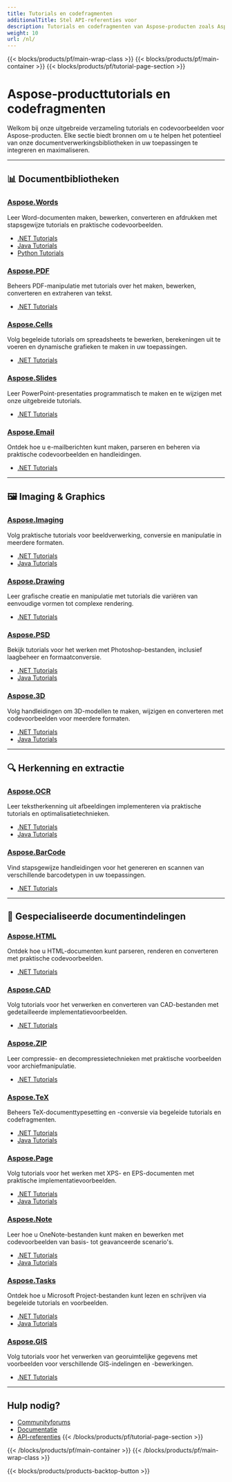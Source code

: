 ```yaml
---
title: Tutorials en codefragmenten
additionalTitle: Stel API-referenties voor
description: Tutorials en codefragmenten van Aspose-producten zoals Aspose.Words, Aspose.Cells, Aspose.PDF en andere producten. Het bevat basis- en geavanceerde tutorials over het gebruik van Aspose-producten.
weight: 10
url: /nl/
---
```


{{< blocks/products/pf/main-wrap-class >}}
{{< blocks/products/pf/main-container >}}
{{< blocks/products/pf/tutorial-page-section >}}

# Aspose-producttutorials en codefragmenten

Welkom bij onze uitgebreide verzameling tutorials en codevoorbeelden voor Aspose-producten. Elke sectie biedt bronnen om u te helpen het potentieel van onze documentverwerkingsbibliotheken in uw toepassingen te integreren en maximaliseren.

---

## 📊 Documentbibliotheken

### [Aspose.Words](./words/)
Leer Word-documenten maken, bewerken, converteren en afdrukken met stapsgewijze tutorials en praktische codevoorbeelden.
- [.NET Tutorials](./words/net/)
- [Java Tutorials](./words/java/)
- [Python Tutorials](./words/python-net/)

### [Aspose.PDF](./pdf/)
Beheers PDF-manipulatie met tutorials over het maken, bewerken, converteren en extraheren van tekst.
- [.NET Tutorials](./pdf/net/)

### [Aspose.Cells](./cells/)
Volg begeleide tutorials om spreadsheets te bewerken, berekeningen uit te voeren en dynamische grafieken te maken in uw toepassingen.
- [.NET Tutorials](./cells/net/)

### [Aspose.Slides](./slides/)
Leer PowerPoint-presentaties programmatisch te maken en te wijzigen met onze uitgebreide tutorials.
- [.NET Tutorials](./slides/net/)

### [Aspose.Email](./email/)
Ontdek hoe u e-mailberichten kunt maken, parseren en beheren via praktische codevoorbeelden en handleidingen.
- [.NET Tutorials](./email/net/)

---

## 🖼️ Imaging & Graphics

### [Aspose.Imaging](./imaging/)
Volg praktische tutorials voor beeldverwerking, conversie en manipulatie in meerdere formaten.
- [.NET Tutorials](./imaging/net/)
- [Java Tutorials](./imaging/java/)

### [Aspose.Drawing](./drawing/)
Leer grafische creatie en manipulatie met tutorials die variëren van eenvoudige vormen tot complexe rendering.
- [.NET Tutorials](./drawing/net/)

### [Aspose.PSD](./psd/)
Bekijk tutorials voor het werken met Photoshop-bestanden, inclusief laagbeheer en formaatconversie.
- [.NET Tutorials](./psd/net/)
- [Java Tutorials](./psd/java/)

### [Aspose.3D](./3d/)
Volg handleidingen om 3D-modellen te maken, wijzigen en converteren met codevoorbeelden voor meerdere formaten.
- [.NET Tutorials](./3d/net/)
- [Java Tutorials](./3d/java/)

---

## 🔍 Herkenning en extractie

### [Aspose.OCR](./ocr/)
Leer tekstherkenning uit afbeeldingen implementeren via praktische tutorials en optimalisatietechnieken.
- [.NET Tutorials](./ocr/net/)
- [Java Tutorials](./ocr/java/)

### [Aspose.BarCode](./barcode/)
Vind stapsgewijze handleidingen voor het genereren en scannen van verschillende barcodetypen in uw toepassingen.
- [.NET Tutorials](./barcode/net/)

---

## 📝 Gespecialiseerde documentindelingen

### [Aspose.HTML](./html/)
Ontdek hoe u HTML-documenten kunt parseren, renderen en converteren met praktische codevoorbeelden.
- [.NET Tutorials](./html/net/)

### [Aspose.CAD](./cad/)
Volg tutorials voor het verwerken en converteren van CAD-bestanden met gedetailleerde implementatievoorbeelden.
- [.NET Tutorials](./cad/net/)

### [Aspose.ZIP](./zip/)
Leer compressie- en decompressietechnieken met praktische voorbeelden voor archiefmanipulatie.
- [.NET Tutorials](./zip/net/)

### [Aspose.TeX](./tex/)
Beheers TeX-documenttypesetting en -conversie via begeleide tutorials en codefragmenten.
- [.NET Tutorials](./tex/net/)
- [Java Tutorials](./tex/java/)

### [Aspose.Page](./page/)
Volg tutorials voor het werken met XPS- en EPS-documenten met praktische implementatievoorbeelden.
- [.NET Tutorials](./page/net/)
- [Java Tutorials](./page/java/)

### [Aspose.Note](./note/)
Leer hoe u OneNote-bestanden kunt maken en bewerken met codevoorbeelden van basis- tot geavanceerde scenario's.
- [.NET Tutorials](./note/net/)
- [Java Tutorials](./note/java/)

### [Aspose.Tasks](./tasks/)
Ontdek hoe u Microsoft Project-bestanden kunt lezen en schrijven via begeleide tutorials en voorbeelden.
- [.NET Tutorials](./tasks/net/)
- [Java Tutorials](./tasks/java/)

### [Aspose.GIS](./gis/)
Volg tutorials voor het verwerken van georuimtelijke gegevens met voorbeelden voor verschillende GIS-indelingen en -bewerkingen.
- [.NET Tutorials](./gis/net/)

---

## Hulp nodig?

- [Communityforums](https://forum.aspose.com/)
- [Documentatie](https://docs.aspose.com/)
- [API-referenties](https://reference.aspose.com/)
{{< /blocks/products/pf/tutorial-page-section >}}

{{< /blocks/products/pf/main-container >}}
{{< /blocks/products/pf/main-wrap-class >}}

{{< blocks/products/products-backtop-button >}}

